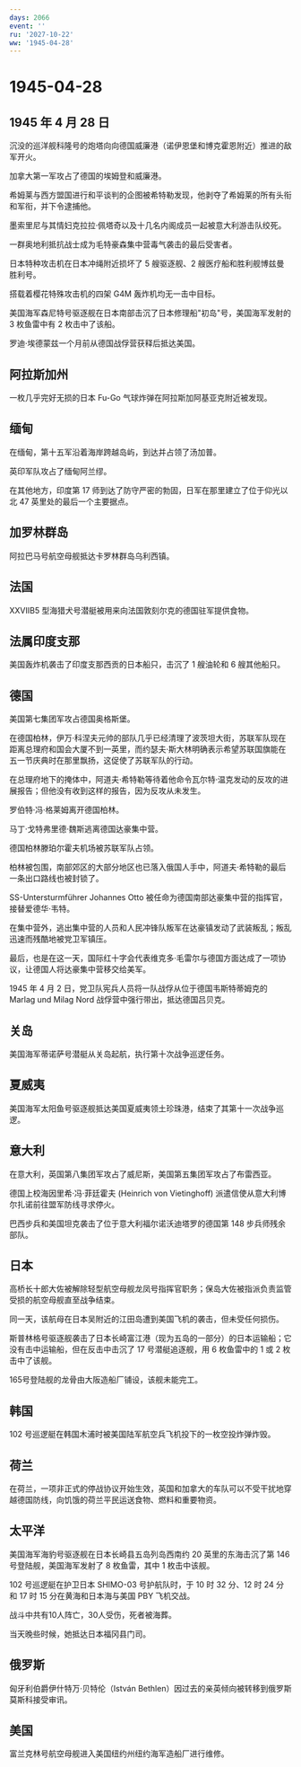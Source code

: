 ```yaml
---
days: 2066
event: ''
ru: '2027-10-22'
ww: '1945-04-28'
---
```


# 1945-04-28

## 1945 年 4 月 28 日

沉没的巡洋舰科隆号的炮塔向向德国威廉港（诺伊恩堡和博克霍恩附近）推进的敌军开火。

加拿大第一军攻占了德国的埃姆登和威廉港。

希姆莱与西方盟国进行和平谈判的企图被希特勒发现，他剥夺了希姆莱的所有头衔和军衔，并下令逮捕他。

墨索里尼与其情妇克拉拉·佩塔奇以及十几名内阁成员一起被意大利游击队绞死。

一群奥地利抵抗战士成为毛特豪森集中营毒气袭击的最后受害者。

日本特种攻击机在日本冲绳附近损坏了 5 艘驱逐舰、2
艘医疗船和胜利舰博兹曼胜利号。

搭载着樱花特殊攻击机的四架 G4M 轰炸机均无一击中目标。

美国海军森尼特号驱逐舰在日本南部击沉了日本修理船"初岛"号，美国海军发射的
3 枚鱼雷中有 2 枚击中了该船。

罗迪·埃德蒙兹一个月前从德国战俘营获释后抵达美国。

## 阿拉斯加州

一枚几乎完好无损的日本 Fu-Go 气球炸弹在阿拉斯加阿基亚克附近被发现。

## 缅甸

在缅甸，第十五军沿着海岸跨越岛屿，到达并占领了汤加普。

英印军队攻占了缅甸阿兰缪。

在其他地方，印度第 17
师到达了防守严密的勃固，日军在那里建立了位于仰光以北 47
英里处的最后一个主要据点。

## 加罗林群岛

阿拉巴马号航空母舰抵达卡罗林群岛乌利西镇。

## 法国

XXVIIB5 型海猎犬号潜艇被用来向法国敦刻尔克的德国驻军提供食物。

## 法属印度支那

美国轰炸机袭击了印度支那西贡的日本船只，击沉了 1 艘油轮和 6 艘其他船只。

## 德国

美国第七集团军攻占德国奥格斯堡。

在德国柏林，伊万·科涅夫元帅的部队几乎已经清理了波茨坦大街，苏联军队现在距离总理府和国会大厦不到一英里，而约瑟夫·斯大林明确表示希望苏联国旗能在五一节庆典时在那里飘扬，这促使了苏联军队的行动。

在总理府地下的掩体中，阿道夫·希特勒等待着他命令瓦尔特·温克发动的反攻的进展报告；但他没有收到这样的报告，因为反攻从未发生。

罗伯特·冯·格莱姆离开德国柏林。

马丁·戈特弗里德·魏斯逃离德国达豪集中营。

德国柏林滕珀尔霍夫机场被苏联军队占领。

柏林被包围，南部郊区的大部分地区也已落入俄国人手中，阿道夫·希特勒的最后一条出口路线也被封锁了。

SS-Untersturmführer Johannes Otto
被任命为德国南部达豪集中营的指挥官，接替爱德华·韦特。

在集中营外，逃出集中营的人员和人民冲锋队叛军在达豪镇发动了武装叛乱；叛乱迅速而残酷地被党卫军镇压。

最后，也是在这一天，国际红十字会代表维克多·毛雷尔与德国方面达成了一项协议，让德国人将达豪集中营移交给美军。

1945 年 4 月 2 日，党卫队宪兵人员将一队战俘从位于德国韦斯特蒂姆克的
Marlag und Milag Nord 战俘营中强行带出，抵达德国吕贝克。

## 关岛

美国海军蒂诺萨号潜艇从关岛起航，执行第十次战争巡逻任务。

## 夏威夷

美国海军太阳鱼号驱逐舰抵达美国夏威夷领土珍珠港，结束了其第十一次战争巡逻。

## 意大利

在意大利，英国第八集团军攻占了威尼斯，美国第五集团军攻占了布雷西亚。

德国上校海因里希·冯·菲廷霍夫 (Heinrich von Vietinghoff)
派遣信使从意大利博尔扎诺前往盟军防线寻求停火。

巴西步兵和美国坦克袭击了位于意大利福尔诺沃迪塔罗的德国第 148
步兵师残余部队。

## 日本

高桥长十郎大佐被解除轻型航空母舰龙凤号指挥官职务；保岛大佐被指派负责监管受损的航空母舰直至战争结束。

同一天，该航母在日本吴附近的江田岛遭到美国飞机的袭击，但未受任何损伤。

斯普林格号驱逐舰袭击了日本长崎富江港（现为五岛的一部分）的日本运输船；它没有击中运输船，但在反击中击沉了
17 号潜艇追逐舰，用 6 枚鱼雷中的 1 或 2 枚击中了该舰。

165号登陆舰的龙骨由大阪造船厂铺设，该舰未能完工。

## 韩国

102 号巡逻艇在韩国木浦时被美国陆军航空兵飞机投下的一枚空投炸弹炸毁。

## 荷兰

在荷兰，一项非正式的停战协议开始生效，英国和加拿大的车队可以不受干扰地穿越德国防线，向饥饿的荷兰平民运送食物、燃料和重要物资。

## 太平洋

美国海军海豹号驱逐舰在日本长崎县五岛列岛西南约 20 英里的东海击沉了第 146
号登陆舰，美国海军发射了 8 枚鱼雷，其中 1 枚击中该舰。

102 号巡逻艇在护卫日本 SHIMO-03 号护航队时，于 10 时 32 分、12 时 24
分和 17 时 15 分在黄海和日本海与美国 PBY 飞机交战。

战斗中共有10人阵亡，30人受伤，死者被海葬。

当天晚些时候，她抵达日本福冈县门司。

## 俄罗斯

匈牙利伯爵伊什特万·贝特伦（István
Bethlen）因过去的亲英倾向被转移到俄罗斯莫斯科接受审讯。

## 美国

富兰克林号航空母舰进入美国纽约州纽约海军造船厂进行维修。